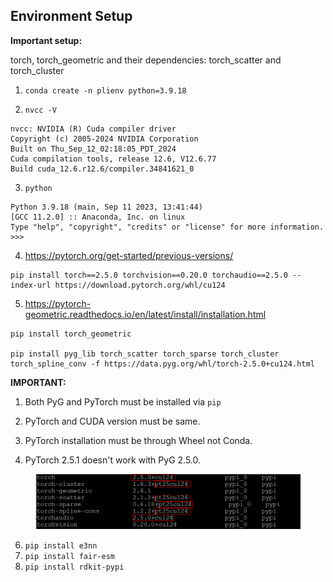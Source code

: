 ## Environment Setup

<div class="warning">

**Important setup:**

torch, torch_geometric and their dependencies: torch_scatter and torch_cluster

</div>

1. `conda create -n plienv python=3.9.18`

2. `nvcc -V`
```
nvcc: NVIDIA (R) Cuda compiler driver
Copyright (c) 2005-2024 NVIDIA Corporation
Built on Thu_Sep_12_02:18:05_PDT_2024
Cuda compilation tools, release 12.6, V12.6.77
Build cuda_12.6.r12.6/compiler.34841621_0
```

3. `python`
```
Python 3.9.18 (main, Sep 11 2023, 13:41:44)
[GCC 11.2.0] :: Anaconda, Inc. on linux
Type "help", "copyright", "credits" or "license" for more information.
>>>
```

4. https://pytorch.org/get-started/previous-versions/
```
pip install torch==2.5.0 torchvision==0.20.0 torchaudio==2.5.0 --index-url https://download.pytorch.org/whl/cu124
```

5. https://pytorch-geometric.readthedocs.io/en/latest/install/installation.html

```
pip install torch_geometric

pip install pyg_lib torch_scatter torch_sparse torch_cluster torch_spline_conv -f https://data.pyg.org/whl/torch-2.5.0+cu124.html

```

<div class="warning">

**IMPORTANT:**

1. Both PyG and PyTorch must be installed via `pip`

2. PyTorch and CUDA version must be same.

3. PyTorch installation must be through Wheel not Conda.

4. PyTorch 2.5.1 doesn't work with PyG 2.5.0.


<center>
  <figure>
    <img src="./protein/img/env.png" alt=" " width="600">
  </figure>
</center>


</div>


6. `pip install e3nn`
7. `pip install fair-esm`
8. `pip install rdkit-pypi`